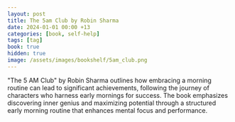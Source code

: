```yaml
---
layout: post
title: The 5am Club by Robin Sharma
date: 2024-01-01 00:00 +13
categories: [book, self-help]
tags: [tag]
book: true
hidden: true
image: /assets/images/bookshelf/5am_club.png
---
```


"The 5 AM Club" by Robin Sharma outlines how embracing a morning routine can lead to significant achievements, following the journey of characters who harness early mornings for success. The book emphasizes discovering inner genius and maximizing potential through a structured early morning routine that enhances mental focus and performance. 
